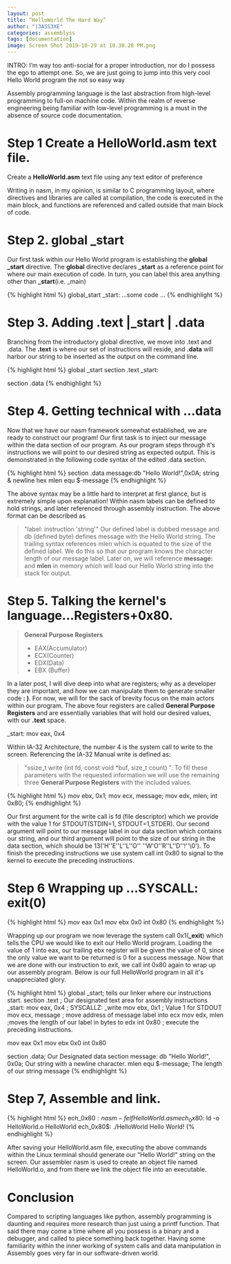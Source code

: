 ```yaml
---
layout: post
title: “HelloWorld The Hard Way”
author: "|3ASS3XE"
categories: assemblyss
tags: [documentation]
image: Screen Shot 2019-10-29 at 10.30.28 PM.png
---
```


INTRO:  I’m way too anti-social for a proper introduction, nor do I possess the ego to attempt one. So, we are just going to jump into this very cool Hello World program the not so easy way

Assembly programming language is the last abstraction from high-level programming to full-on machine code.  Within the realm of reverse engineering being familiar with low-level programming is a must in the absence of source code documentation.

# Step 1 Create a HelloWorld.asm text file.
Create a **HelloWorld.asm** text file using any text editor of preference

Writing in nasm, in my opinion, is similar to C programming layout, where directives and libraries are called at compilation, the code is executed in the main block, and functions are referenced and called outside that main block of code.

# Step 2.     global _start
Our first task within our Hello World program is establishing the **global _start** directive.
The **global** directive declares **_start** as a reference point for where our main execution of code. In turn, you can label this area anything other than **_start**(i.e. _main)

{% highlight html %}
global_start
_start: ...some code ...
{% endhighlight %}

# Step 3.      Adding .text |_start | .data
Branching from the introductory global directive, we move into .text and .data. The **.text** is where our set of instructions will reside, and **.data** will harbor our string to be inserted as the output on the command line.

{% highlight html %}
global _start
section  .text
_start:

section .data
{% endhighlight %}

# Step 4.     Getting technical with ...data
Now that we have our nasm framework somewhat established, we are ready to construct our program! Our first task is to inject our message within the data section of our program. As our program steps through it's instructions we will point to our desired string as expected output. This is demonstrated in the following code syntax of the edited .data section.

{% highlight html %}
section .data
message:db "Hello World!",0x0A; string & newline hex
mlen equ $-message
{% endhighlight %}

The above syntax may be a little hard to interpret at first glance, but is extremely simple upon explanation! Within nasm labels can be defined to hold strings, and later referenced through assembly instruction. The above format can be described as

> "label: instruction 'string'"
Our defined label is dubbed message and db (defined byte) defines message with the Hello World string. The trailing syntax references mlen which is equated to the size of the defined label.
We do this so that our program knows the character length of our message label. Later on, we will reference **message:** and **mlen** in memory which will load our Hello World string into the stack for output.

# Step 5.     Talking the kernel's language...Registers+0x80.

> **General Purpose Registers**
> * EAX(Accumulator)
> * ECX(Counter)
> * EDX(Data)
> * EBX (Buffer)

In a later post, I will dive deep into what are registers; why as a developer they are important, and how we can manipulate them to generate smaller code **: )**. For now, we will for the sack of brevity focus on the main actors within our program. The above four registers are called **General Purpose Registers** and are essentially variables that will hold our desired values, with our **.text** space.

_start:
mov eax, 0x4

Within IA-32 Architecture, the number 4 is the system call to write to the screen. Referencing the IA-32 Manual write is defined as:

> "ssize_t write (int fd, const void *buf, size_t count) ".
To fill these parameters with the requested information we will use the remaining three **General Purpose Registers** with the included values.

{% highlight html %}
mov ebx, 0x1;
mov ecx, message;
mov edx, mlen;
int 0x80;
{% endhighlight %}

Our first argument for the write call is fd (file descriptor) which we provide with the value 1 for STDOUT(STDIN=1, STDOUT=1,STDER). Our second argument will point to our message label in our data section which contains our string, and our third argument will point to the size of our string in the data section, which should be 13('H''E''L''L''O'' ''W'O''R''L''D''!''\0').
To finish the preceding instructions we use system call int 0x80 to signal to the kernel to execute the preceding instructions.

# Step 6 Wrapping up ...SYSCALL: exit(0)
{% highlight html %}
mov eax 0x1
mov ebx 0x0
int 0x80
{% endhighlight %}

Wrapping up our program we now leverage the system call 0x1(**_exit**) which tells the CPU we would like to exit our Hello World program. Loading the value of 1 into eax, our trailing ebx register will be given the value of 0, since the only value we want to be returned is 0 for a success message. Now that we are done with our instruction to exit, we call int 0x80 again to wrap up our assembly program. Below is our full HelloWorld program in all it's unappreciated glory.

{% highlight html %}
global _start; tells our linker where our instructions start.
section  .text ; Our designated text area for assembly instructions
_start:
mov eax, 0x4 ; SYSCALLZ: _write
mov ebx, 0x1 ; Value 1 for STDOUT
mov ecx, message ; move address of message label into ecx
mov edx, mlen  ;moves the length of our label in bytes to edx
int 0x80     ; execute the preceding instructions.

mov eax 0x1
mov ebx 0x0
int 0x80

section .data; Our Designated data section
message: db "Hello World!", 0x0a; Our string with a newline character.
mlen equ $-message; The length of our string message
{% endhighlight %}

# Step 7, Assemble and link.
{% highlight html %}
ech_0x80$:nasm -f elf HelloWorld.asm
ech_0x80$: ld -o HelloWorld.o HelloWorld
ech_0x80$: ./HelloWorld
Hello World!
{% endhighlight %}

After saving your HelloWorld.asm file, executing the above commands within the Linux terminal should generate our "Hello World!" string on the screen. Our assembler nasm is used to create an object file named HelloWorld.o, and from there we link the object file into an executable.

# Conclusion
Compared to scripting languages like python, assembly programming is daunting and requires more research than just using a printf function. That said there may come a time where all you possess is a binary and a debugger, and called to piece something back together. Having some familiarity within the inner working of system calls and data manipulation in  Assembly goes very far in our software-driven world.
